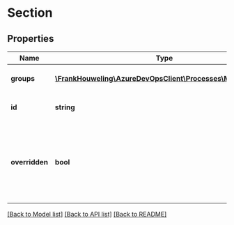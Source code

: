 # Section

## Properties
Name | Type | Description | Notes
------------ | ------------- | ------------- | -------------
**groups** | [**\FrankHouweling\AzureDevOpsClient\Processes\Model\Group[]**](Group.md) | List of child groups in this section | [optional] 
**id** | **string** | The id for the layout node. | [optional] 
**overridden** | **bool** | A value indicating whether this layout node has been overridden by a child layout. | [optional] 

[[Back to Model list]](../README.md#documentation-for-models) [[Back to API list]](../README.md#documentation-for-api-endpoints) [[Back to README]](../README.md)



